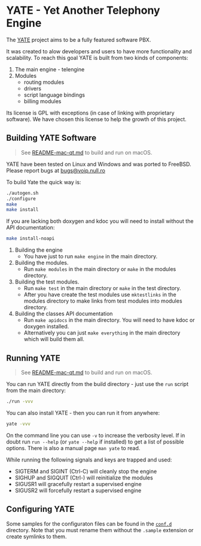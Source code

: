 # YATE - Yet Another Telephony Engine

The [YATE](http://yate.ro) project aims to be a fully featured software PBX.

It was created to alow developers and users to have more functionality and
scalability. To reach this goal YATE is built from two kinds of components:

1. The main engine - telengine
2. Modules 
    - routing modules
    - drivers
    - script language bindings
    - billing modules

Its license is GPL with exceptions (in case of linking with proprietary
software). We have chosen this license to help the growth of this project.

## Building YATE Software

> See [README-mac-qt.md](README-mac-qt.md) to build and run on macOS.

YATE have been tested on Linux and Windows and was ported to FreeBSD.
Please report bugs at bugs@voip.null.ro

To build Yate the quick way is:
```sh
./autogen.sh
./configure
make
make install
```

If you are lacking both doxygen and kdoc you will need to install without the
API documentation:
```sh
make install-noapi
```

1. Building the engine
    - You have just to run `make engine` in the main directory.
2. Building the modules.
    - Run `make modules` in the main directory or `make` in the modules directory.
3. Building the test modules.
    - Run `make test` in the main directory or `make` in the test directory.
    - After you have create the test modules use `mktestlinks` in the modules
directory to make links from test modules into modules directory.
4. Building the classes API documentation
    - Run `make apidocs` in the main directory. You will need to have kdoc or
doxygen installed.
    - Alternatively you can just `make everything` in the main directory which will
build them all.

## Running YATE

> See [README-mac-qt.md](README-mac-qt.md) to build and run on macOS.

You can run YATE directly from the build directory - just use the `run` script
from the main directory:
```sh
./run -vvv
```

You can also install YATE - then you can run it from anywhere:
```sh
yate -vvv
```

On the command line you can use `-v` to increase the verbosity level. If in
doubt run `run --help` (or `yate --help` if installed) to get a list of
possible options. There is also a manual page `man yate` to read.

While running the following signals and keys are trapped and used:

- SIGTERM and SIGINT (Ctrl-C) will cleanly stop the engine
- SIGHUP and SIGQUIT (Ctrl-\) will reinitialize the modules
- SIGUSR1 will gracefully restart a supervised engine
- SIGUSR2 will forcefully restart a supervised engine

## Configuring YATE

Some samples for the configuraton files can be found in the [`conf.d`](conf.d/) directory.
Note that you must rename them without the `.sample` extension or create symlinks
to them.
